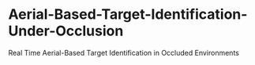 # Aerial-Based-Target-Identification-Under-Occlusion
Real Time Aerial-Based Target Identification in Occluded Environments
